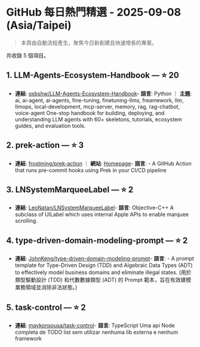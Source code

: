 # GitHub 每日熱門精選 - 2025-09-08 (Asia/Taipei)

> 本頁由自動流程產生，聚焦今日新創建且快速增長的專案。

共收錄 5 個項目。

## 1. LLM-Agents-Ecosystem-Handbook — ⭐ 20

- **連結**: [oxbshw/LLM-Agents-Ecosystem-Handbook](https://github.com/oxbshw/LLM-Agents-Ecosystem-Handbook)- **語言**: Python ｜ **主題**: ai, ai-agent, ai-agents, fine-tuning, finetuning-llms, freamework, llm, llmops, local-development, mcp-server, memory, rag, rag-chatbot, voice-agent
One-stop handbook for building, deploying, and understanding LLM agents with 60+ skeletons, tutorials, ecosystem guides, and evaluation tools.

## 2. prek-action — ⭐ 3

- **連結**: [frostming/prek-action](https://github.com/frostming/prek-action) ｜ **網站**: [Homepage](https://github.com/marketplace/actions/prek-action)- **語言**: -
A GitHub Action that runs pre-commit hooks using Prek in your CI/CD pipeline

## 3. LNSystemMarqueeLabel — ⭐ 2

- **連結**: [LeoNatan/LNSystemMarqueeLabel](https://github.com/LeoNatan/LNSystemMarqueeLabel)- **語言**: Objective-C++
A subclass of UILabel which uses internal Apple APIs to enable marquee scrolling.

## 4. type-driven-domain-modeling-prompt — ⭐ 2

- **連結**: [JohnKeng/type-driven-domain-modeling-prompt](https://github.com/JohnKeng/type-driven-domain-modeling-prompt)- **語言**: -
A prompt template for Type-Driven Design (TDD) and Algebraic Data Types (ADT) to effectively model business domains and eliminate illegal states. (用於類型驅動設計 (TDD) 和代數數據類型 (ADT) 的 Prompt 範本，旨在有效建模業務領域並消除非法狀態。)

## 5. task-control — ⭐ 2

- **連結**: [maykonsousa/task-control](https://github.com/maykonsousa/task-control)- **語言**: TypeScript
Uma api Node completa de TODO list sem utilizar nenhuma lib externa e nenhum framework


